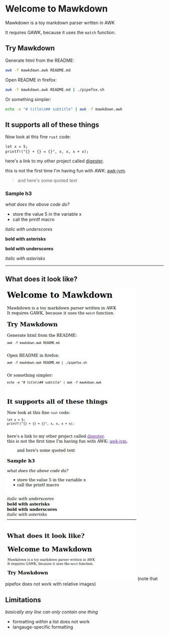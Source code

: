 # Welcome to Mawkdown
Mawkdown is a toy markdown parser written in AWK

It requires GAWK, because it uses the `match` function.

## Try Mawkdown
Generate html from the README:
```bash
awk -f mawkdown.awk README.md
```

Open README in firefox:
```bash
awk -f mawkdown.awk README.md | ./pipefox.sh
```

Or something simpler:
```bash
echo -e "# title\n## subtitle" | awk -f mawkdown.awk
```

## It supports all of these things
Now look at this fine `rust` code:

```
let x = 5;
printf!("{} + {} = {}", x, x, x + x);
```

here's a link to my other project called [digester](https://digester.app?ref=mawkdown).

this is not the first time I'm having fun with AWK: [awk-jvm](https://github.com/rethab/awk-jvm).

> and here's some quoted text

### Sample h3
*what does the above code do?*
- store the value 5 in the variable x
- call the printf macro

_italic with underscores_

**bold with asterisks**

__bold with underscores__

*italic with asterisks*

---

## What does it look like?
 ![Mawkdown Screensshot](screenshot.png) 
(note that pipefox does not work with relative images)

## Limitations
*basically any line can only contain one thing*

- formatting *within* a list does not work
- langauge-specific formatting
